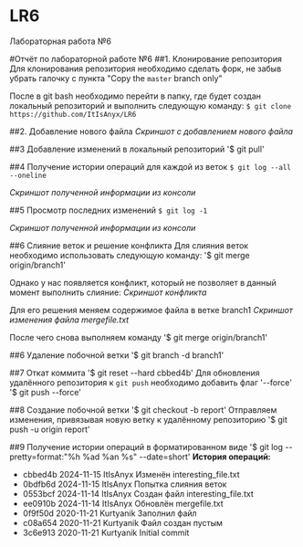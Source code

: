 # LR6
Лабораторная работа №6

#Отчёт по лабораторной работе №6
##1. Клонирование репозитория
Для клонирования репозитория необходимо сделать форк, не забыв убрать галочку с пункта "Copy the `master` branch only"

После в git bash необходимо перейти в папку, где будет создан локальный репозиторий и выполнить следующую команду:
`$ git clone https://github.com/ItIsAnyx/LR6`

##2. Добавление нового файла
*Скриншот с добавлением нового файла*

##3 Добавление изменений в локальный репозиторий
'$ git pull'

##4 Получение истории операций для каждой из веток
`$ git log --all --oneline`

*Скриншот полученной информации из консоли*

##5 Просмотр последних изменений
`$ git log -1`

*Скриншот полученной информации из консоли*

##6 Слияние веток и решение конфликта
Для слияния веток необходимо использовать следующую команду:
'$ git merge origin/branch1'

Однако у нас появляется конфликт, который не позволяет в данный момент выполнить слияние:
*Скриншот конфликта*

Для его решения меняем содержимое файла в ветке branch1
*Скриншот изменения файла mergefile.txt*

После чего снова выполняем команду
'$ git merge origin/branch1'

##6 Удаление побочной ветки
'$ git branch -d branch1'

##7 Откат коммита
'$ git reset --hard cbbed4b'
Для обновления удалённого репозитория к `git push` необходимо добавить флаг '--force'
'$ git push --force'

##8 Создание побочной ветки
'$ git checkout -b report'
Отправляем изменения, привязывая новую ветку к удалённому репозиторию
'$ git push -u origin report'

##9 Получение истории операций в форматированном виде
'$ git log --pretty=format:"%h %ad %an %s" --date=short'
**История операций:**
* cbbed4b 2024-11-15 ItIsAnyx Изменён interesting_file.txt
* 0bdfb6d 2024-11-15 ItIsAnyx Попытка слияния веток
* 0553bcf 2024-11-14 ItIsAnyx Создан файл interesting_file.txt
* ee0910b 2024-11-14 ItIsAnyx Обновлён mergefile.txt
* 0f9f50d 2020-11-21 Kurtyanik Заполнил файл
* c08a654 2020-11-21 Kurtyanik Файл создан пустым
* 3c6e913 2020-11-21 Kurtyanik Initial commit
